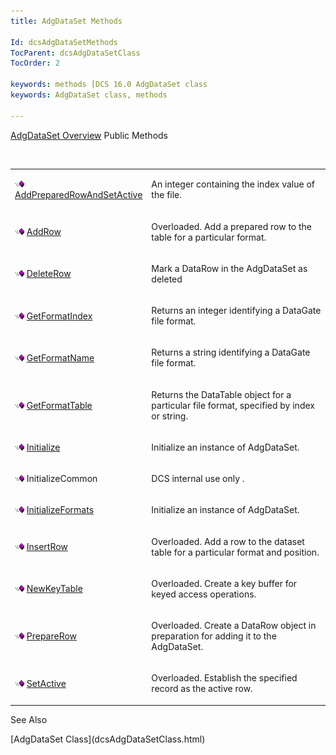 ```yaml
---
title: AdgDataSet Methods

Id: dcsAdgDataSetMethods
TocParent: dcsAdgDataSetClass
TocOrder: 2

keywords: methods [DCS 16.0 AdgDataSet class
keywords: AdgDataSet class, methods

---
```


[AdgDataSet Overview](dcsAdgDataSetClass.html) 
Public Methods

<br />

<table class="dtTABLE" id="table2" x-use-null-cells="x-use-null-cells" style="border-spacing: 0px" cellspacing="0">
          <colgroup span="1">
            <col span="1" style="WIDTH: 30%" />
            <col span="1" style="WIDTH: 70%" />
          </colgroup>
          <tr valign="top">
            <td colspan="1" rowspan="1">

<img alt="public property" src="Images/PUBLIC%20METHOD.GIF" x-maintain-ratio="TRUE" width="15" height="11" border="0" /> [ AddPreparedRowAndSetActive](dcsAdgDataSetClassAddPreparedRowAndSetActiveMethod.html) 
</td>
            <td colspan="1" rowspan="1">

An integer containing the index value of the file.
</td>
          </tr>
          <tr>
            <td colspan="1" rowspan="1">

<img alt="public property" src="Images/PUBLIC%20METHOD.GIF" x-maintain-ratio="TRUE" width="15" height="11" border="0" /> [ AddRow](dcsAdgDataSetClassAddRowMethods.html) 
</td>
            <td colspan="1" rowspan="1">

Overloaded. Add a prepared row to the table for a particular format.
</td>
          </tr>
          <tr>
            <td colspan="1" rowspan="1">

<img alt="public property" src="Images/PUBLIC%20METHOD.GIF" x-maintain-ratio="TRUE" width="15" height="11" border="0" /> [ DeleteRow](dcsAdgDataSetClassDeleteRowMethod.html) 
</td>
            <td colspan="1" rowspan="1">

Mark a DataRow in the AdgDataSet as deleted
</td>
          </tr>
          <tr>
            <td colspan="1" rowspan="1">

<img alt="public property" src="Images/PUBLIC%20METHOD.GIF" x-maintain-ratio="TRUE" width="15" height="11" border="0" /> [ GetFormatIndex](dcsAdgDataSetClassGetFormatIndexMethod.html) 
</td>
            <td colspan="1" rowspan="1">

Returns an integer identifying a DataGate file format.
</td>
          </tr>
          <tr>
            <td colspan="1" rowspan="1">

<img alt="public property" src="Images/PUBLIC%20METHOD.GIF" x-maintain-ratio="TRUE" width="15" height="11" border="0" /> [ GetFormatName](dcsAdgDataSetClassGetFormatNameMethod.html) 
</td>
            <td colspan="1" rowspan="1">

Returns a string identifying a DataGate file format.
</td>
          </tr>
          <tr>
            <td colspan="1" rowspan="1">

<img height="11" alt="public property" src="Images/PUBLIC%20METHOD.GIF" width="15" border="0" x-maintain-ratio="TRUE" /> [ GetFormatTable](dcsAdgDataSetClassGetFormatTableMethods.html) 
</td>
            <td colspan="1" rowspan="1">

Returns the DataTable object for a particular file format, specified by index or string.
</td>
          </tr>
          <tr>
            <td colspan="1" rowspan="1">

<img alt="public property" src="Images/PUBLIC%20METHOD.GIF" x-maintain-ratio="TRUE" width="15" height="11" border="0" /> [ Initialize](dcsAdgDataSetClassInitializeMethod.html) 
</td>
            <td colspan="1" rowspan="1">

Initialize an instance of AdgDataSet.
</td>
          </tr>
          <tr>
            <td colspan="1" rowspan="1">

<img height="11" alt="public property" src="Images/PUBLIC%20METHOD.GIF" width="15" border="0" x-maintain-ratio="TRUE" /> InitializeCommon
</td>
            <td colspan="1" rowspan="1">

DCS internal use only .
</td>
          </tr>
          <tr>
            <td colspan="1" rowspan="1">

<img alt="public property" src="Images/PUBLIC%20METHOD.GIF" x-maintain-ratio="TRUE" width="15" height="11" border="0" /> [ InitializeFormats](dcsAdgDataSetClassInitializeMethod.html) 
</td>
            <td colspan="1" rowspan="1">

Initialize an instance of AdgDataSet.
</td>
          </tr>
          <tr>
            <td colspan="1" rowspan="1">

<img height="11" alt="public property" src="Images/PUBLIC%20METHOD.GIF" width="15" border="0" x-maintain-ratio="TRUE" /> [ InsertRow](dcsAdgDataSetClassInsertRowMethods.html) 
</td>
            <td colspan="1" rowspan="1">

Overloaded. Add a row to the dataset table for a particular format and position.
</td>
          </tr>
          <tr>
            <td colspan="1" rowspan="1">

<img alt="public property" src="Images/PUBLIC%20METHOD.GIF" x-maintain-ratio="TRUE" width="15" height="11" border="0" /> [ NewKeyTable](dcsAdgDataSetClassNewKeyTableMethods.html) 
</td>
            <td colspan="1" rowspan="1">

Overloaded. Create a key buffer for keyed access operations.
</td>
          </tr>
          <tr>
            <td colspan="1" rowspan="1">

<img alt="public property" src="Images/PUBLIC%20METHOD.GIF" x-maintain-ratio="TRUE" width="15" height="11" border="0" /> [ PrepareRow](dcsAdgDataSetClassPrepareRowMethodMain.html) 
</td>
            <td colspan="1" rowspan="1">

Overloaded. Create a DataRow object in preparation for adding it to the AdgDataSet.
</td>
          </tr>
          <tr>
            <td colspan="1" rowspan="1">

<img alt="public property" src="Images/PUBLIC%20METHOD.GIF" x-maintain-ratio="TRUE" width="15" height="11" border="0" /> [ SetActive](dcsAdgDataSetClassSetActiveMethods.html) 
</td>
            <td colspan="1" rowspan="1">

Overloaded. Establish the specified record as the active row.
</td>
          </tr>
</table>

See Also

<dl />
      [AdgDataSet Class](dcsAdgDataSetClass.html)

